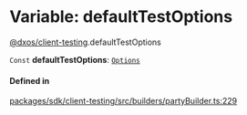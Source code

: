 # Variable: defaultTestOptions

[@dxos/client-testing](../modules/dxos_client_testing.md).defaultTestOptions

 `Const` **defaultTestOptions**: [`Options`](../types/dxos_client_testing.Options.md)

#### Defined in

[packages/sdk/client-testing/src/builders/partyBuilder.ts:229](https://github.com/dxos/dxos/blob/db8188dae/packages/sdk/client-testing/src/builders/partyBuilder.ts#L229)
